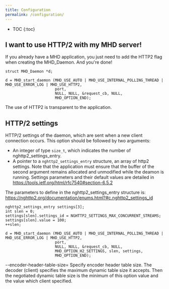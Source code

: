 ```yaml
---
title: Configuration
permalink: /configuration/
---
```


* TOC
{:toc}

## I want to use HTTP/2 with my MHD server!

If you already have a MHD application, you just need to add the HTTP2 flag
when creating the MHD_Daemon. And you're done!

```
struct MHD_Daemon *d;

d = MHD_start_daemon (MHD_USE_AUTO | MHD_USE_INTERNAL_POLLING_THREAD | MHD_USE_ERROR_LOG | MHD_USE_HTTP2,
                      port,
                      NULL, NULL, &request_cb, NULL,
                      MHD_OPTION_END);
```

The use of HTTP2 is transparent to the application.


## HTTP/2 settings

HTTP/2 settings of the daemon, which are sent when a new client connection
occurs. This option should be followed by two arguments:
 - An integer of type `size_t`, which indicates the number of
   nghttp2_settings_entry.
 - A pointer to a `nghttp2_settings_entry` structure, an array of http2
   settings.
Note that the application must ensure that the buffer of the
second argument remains allocated and unmodified while the
deamon is running.
Settings parameters and their default values are detailed in
https://tools.ietf.org/html/rfc7540#section-6.5.2

The parameters to define in the nghttp2_settings_entry structure is:
https://nghttp2.org/documentation/enums.html?#c.nghttp2_settings_id

```
nghttp2_settings_entry settings[3];
int slen = 0;
settings[slen].settings_id = NGHTTP2_SETTINGS_MAX_CONCURRENT_STREAMS;
settings[slen].value = 100;
++slen;

d = MHD_start_daemon (MHD_USE_AUTO | MHD_USE_INTERNAL_POLLING_THREAD | MHD_USE_ERROR_LOG | MHD_USE_HTTP2,
                      port,
                      NULL, NULL, &request_cb, NULL,
                      MHD_OPTION_H2_SETTINGS, slen, settings,
                      MHD_OPTION_END);
```

--encoder-header-table-size=<SIZE>
            Specify encoder header table size.  The decoder (client)
            specifies  the maximum  dynamic table  size it  accepts.
            Then the negotiated dynamic table size is the minimum of
            this option value and the value which client specified.
